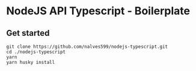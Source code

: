 # NodeJS API Typescript - Boilerplate

## Get started
```
git clone https://github.com/nalves599/nodejs-typescript.git
cd ./nodejs-typescript
yarn
yarn husky install
```

